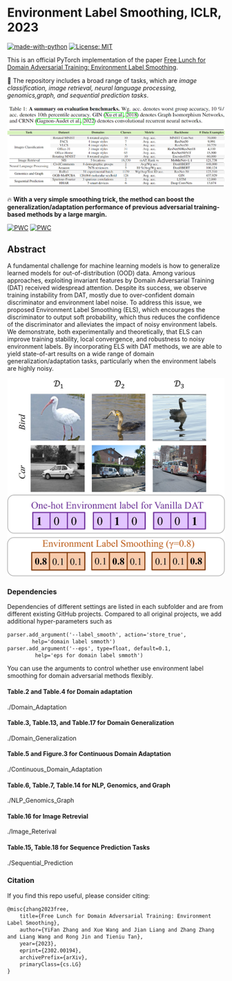 # Environment Label Smoothing, ICLR, 2023

[![made-with-python](https://img.shields.io/badge/Made%20with-Python-red.svg)](#python)
[![License: MIT](https://img.shields.io/badge/License-MIT-yellow.svg)](https://opensource.org/licenses/MIT)

This is an official PyTorch implementation of the paper [Free Lunch for Domain Adversarial Training: Environment Label Smoothing](https://arxiv.org/abs/2302.00194). 

:high_brightness:  The repository includes a broad range of tasks, which are *image classification, image retrieval, neural language processing, genomics,graph, and sequential prediction tasks*.

<div align=center>

![A summary on evaluation benchmarks.](tasks.png)
</div>

🔥 **With a very simple smoothing trick, the method can boost the generalization/adaptation performance of previous adversarial training-based methods by a large margin.**

[![PWC](https://img.shields.io/endpoint.svg?url=https://paperswithcode.com/badge/free-lunch-for-domain-adversarial-training-1/domain-adaptation-on-office-home)](https://paperswithcode.com/sota/domain-adaptation-on-office-home?p=free-lunch-for-domain-adversarial-training-1) [![PWC](https://img.shields.io/endpoint.svg?url=https://paperswithcode.com/badge/free-lunch-for-domain-adversarial-training-1/domain-adaptation-on-office-31)](https://paperswithcode.com/sota/domain-adaptation-on-office-31?p=free-lunch-for-domain-adversarial-training-1)



## Abstract 
A fundamental challenge for machine learning models is how to generalize learned models for out-of-distribution (OOD) data. Among various approaches, exploiting invariant features by Domain Adversarial Training (DAT) received widespread attention. Despite its success, we observe training instability from DAT, mostly due to over-confident domain discriminator and environment label noise. To address this issue, we proposed Environment Label Smoothing (ELS), which encourages the discriminator to output soft probability, which thus reduces the confidence of the discriminator and alleviates the impact of noisy environment labels. We demonstrate, both experimentally and theoretically, that ELS can improve training stability, local convergence, and robustness to noisy environment labels. By incorporating ELS with DAT methods, we are able to yield state-of-art results on a wide range of domain generalization/adaptation tasks, particularly when the environment labels are highly noisy.
<div align=center>

![A motivating example of ELS with 3 domains on the VLCS dataset.](teaser.jpg)
</div>

### Dependencies
Dependencies of different settings are listed in each subfolder and are from different existing GitHub projects. Compared to all original projects, we add additional hyper-parameters such as 
```
parser.add_argument('--label_smooth', action='store_true',
        help='domain label smmoth')
parser.add_argument('--eps', type=float, default=0.1,
         help='eps for domain label smmoth')
```
You can use the arguments to control whether use environment label smoothing for domain adversarial methods flexibly.

#### Table.2 and Table.4 for Domain adaptation
./Domain_Adaptation

#### Table.3, Table.13, and Table.17 for Domain Generalization
./Domain_Generalization

#### Table.5 and Figure.3 for Continuous Domain Adaptation
./Continuous_Domain_Adaptation

#### Table.6, Table.7, Table.14 for NLP, Genomics, and Graph
./NLP_Genomics_Graph

#### Table.16 for Image Retrevial
./Image_Reterival

#### Table.15, Table.18 for Sequence Prediction Tasks
./Sequential_Prediction

### Citation 
If you find this repo useful, please consider citing: 
```
@misc{zhang2023free,
    title={Free Lunch for Domain Adversarial Training: Environment Label Smoothing},
    author={YiFan Zhang and Xue Wang and Jian Liang and Zhang Zhang and Liang Wang and Rong Jin and Tieniu Tan},
    year={2023},
    eprint={2302.00194},
    archivePrefix={arXiv},
    primaryClass={cs.LG}
}
```

